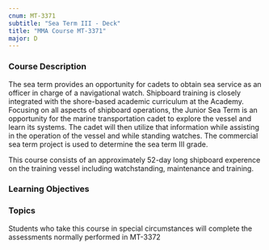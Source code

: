 ```yaml
---
cnum: MT-3371
subtitle: "Sea Term III - Deck"
title: "MMA Course MT-3371"
major: D
---
```


### Course Description

The sea term provides an opportunity for cadets to obtain sea service as an officer in charge of a navigational watch. Shipboard training is closely integrated with the shore-based academic curriculum at the Academy. Focusing on all aspects of shipboard operations, the Junior Sea Term is an opportunity for the marine transportation cadet to explore the vessel and learn its systems. The cadet will then utilize that information while assisting in the operation of the vessel and while standing watches. The commercial sea term project is used to determine the sea term III grade.

This course consists of an approximately 52-day long shipboard experence on the training vessel including watchstanding, maintenance and training.


### Learning Objectives



### Topics

Students who take this course in special circumstances will complete the assessments normally performed in MT-3372




